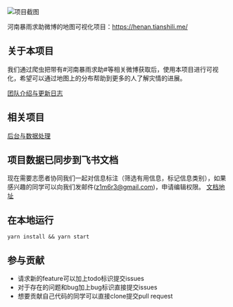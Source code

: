 ![项目截图](https://user-images.githubusercontent.com/8768646/126867438-14cd8d22-9ad1-4a6e-ae13-060b8467a90d.png)


河南暴雨求助微博的地图可视化项目：https://henan.tianshili.me/

## 关于本项目
我们通过爬虫把带有#河南暴雨求助#等相关微博获取后，使用本项目进行可视化，希望可以通过地图上的分布帮助到更多的人了解灾情的进展。

[团队介绍与更新日志](https://u9u37118bj.feishu.cn/docs/doccn3QzzbeQLPQwNSb4Hcl2X1g#)

## 相关项目
[后台与数据处理](https://github.com/GiveHenanAHand/henan-rescue-viz-data)


## 项目数据已同步到飞书文档
现在需要志愿者协同我们一起对信息标注（筛选有用信息，标记信息类别），如果感兴趣的同学可以向我们发邮件(z1m6r3@gmail.com)，申请编辑权限。
[文档地址](https://u9u37118bj.feishu.cn/sheets/shtcnh4177SPTo2N8NglZHCirDe)

## 在本地运行
`yarn install && yarn start`

## 参与贡献
- 请求新的feature可以加上todo标识提交issues
- 对于存在的问题和bug加上bug标识直接提交issues
- 想要贡献自己代码的同学可以直接clone提交pull request
